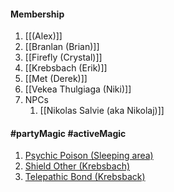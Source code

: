 #### Membership
1. [[(Alex)]]
2. [[Branlan (Brian)]]
3. [[Firefly (Crystal)]]
4. [[Krebsbach (Erik)]]
5. [[Met (Derek)]]
6. [[Vekea Thulgiaga (Niki)]]
7. NPCs
	1. [[Nikolas Salvie (aka Nikolaj)]]

#### #partyMagic #activeMagic
1. [Psychic Poison (Sleeping area)](https://dnd.arkalseif.info/spells/book-of-vile-darkness--37/psychic-poison--125/)
2. [Shield Other (Krebsbach)](https://www.d20srd.org/srd/spells/shieldOther.htm)
3. [Telepathic Bond (Krebsback)](https://www.d20srd.org/srd/psionic/spells/telepathicBondLesser.htm)

